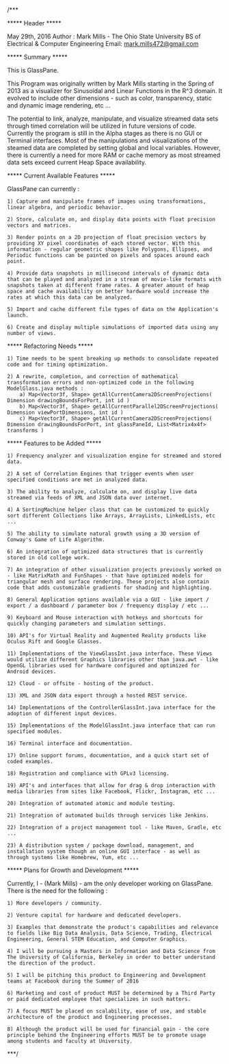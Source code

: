 
/***


***** Header *****

May 29th, 2016
Author : Mark Mills - The Ohio State University BS of Electrical & Computer Engineering
Email: mark.mills472@gmail.com


***** Summary *****

This is GlassPane.

This Program was originally written by Mark Mills starting in the Spring of 2013 as a visualizer for Sinusoidal and Linear Functions in the R^3 domain. It evolved to include other dimensions - such as color, transparency, static and dynamic image rendering, etc ...

The potential to link, analyze, manipulate, and visualize streamed data sets through timed correlation will be utilized in future versions of code. Currently the program is still in the Alpha stages as there is no GUI or Terminal interfaces. Most of the manipulations and visualizations of the steamed data are completed by setting global and local variables. However, there is currently a need for more RAM or cache memory as most streamed data sets exceed current Heap Space availability.

 
***** Current Available Features *****

GlassPane can currently :

    1) Capture and manipulate frames of images using transformations, linear algebra, and periodic behavior.

    2) Store, calculate on, and display data points with float precision vectors and matrices.

    3) Render points on a 2D projection of float precision vectors by providing XY pixel coordinates of each stored vector. With this information - regular geometric shapes like Polygons, Ellipses, and Periodic functions can be painted on pixels and spaces around each point.

    4) Provide data snapshots in millisecond intervals of dynamic data that can be played and analyzed in a stream of movie-like formats with snapshots taken at different frame rates. A greater amount of heap space and cache availability on better hardware would increase the rates at which this data can be analyzed.

    5) Import and cache different file types of data on the Application's launch.

    6) Create and display multiple simulations of imported data using any number of views.


***** Refactoring Needs *****

    1) Time needs to be spent breaking up methods to consolidate repeated code and for timing optimization.

    2) A rewrite, completion, and correction of mathematical transformation errors and non-optimized code in the following ModelGlass.java methods :
        a) Map<Vector3f, Shape> getAllCurrentCamera2DScreenProjections( Dimension drawingBoundsForPort, int id )
        b) Map<Vector3f, Shape> getAllCurrentParallel2DScreenProjections( Dimension viewPortDimensions, int id )
        c) Map<Vector3f, Shape> getAllCurrentCamera2DScreenProjections( Dimension drawingBoundsForPort, int glassPaneId, List<Matrix4x4f> transforms ) 
        

***** Features to be Added *****

    1) Frequency analyzer and visualization engine for streamed and stored data.

    2) A set of Correlation Engines that trigger events when user specified conditions are met in analyzed data.

    3) The ability to analyze, calculate on, and display live data streamed via feeds of XML and JSON data over internet.

    4) A SortingMachine helper class that can be customized to quickly sort different Collections like Arrays, ArrayLists, LinkedLists, etc ...

    5) The ability to simulate natural growth using a 3D version of Conway's Game of Life Algorithm. 

    6) An integration of optimized data structures that is currently stored in old college work.

    7) An integration of other visualization projects previously worked on - like MatrixMath and FunShapes - that have optimized models for triangular mesh and surface rendering. These projects also contain code that adds customizable gradients for shading and highlighting.

    8) General Application options available via a GUI - like import / export / a dashboard / parameter box / frequency display / etc ...

    9) Keyboard and Mouse interaction with hotkeys and shortcuts for quickly changing parameters and simulation settings.

    10) API's for Virtual Reality and Augmented Reality products like Oculus Rift and Google Glasses.

    11) Implementations of the ViewGlassInt.java interface. These Views would utilize different Graphics libraries other than java.awt - like OpenGL libraries used for hardware configured and optimized for Android devices.

    12) Cloud - or offsite - hosting of the product. 

    13) XML and JSON data export through a hosted REST service.

    14) Implementations of the ControllerGlassInt.java interface for the adoption of different input devices.

    15) Implementations of the ModelGlassInt.java interface that can run specified modules.

    16) Terminal interface and documentation.

    17) Online support forums, documentation, and a quick start set of coded examples.

    18) Registration and compliance with GPLv3 licensing.

    19) API's and interfaces that allow for drag & drop interaction with media libraries from sites like Facebook, Flickr, Instagram, etc ...

    20) Integration of automated atomic and module testing.

    21) Integration of automated builds through services like Jenkins.

    22) Integration of a project management tool - like Maven, Gradle, etc ...

    23) A distribution system / package download, management, and installation system though an online GUI interface - as well as through systems like Homebrew, Yum, etc ...


***** Plans for Growth and Development ***** 

Currently, I - (Mark Mills) - am the only developer working on GlassPane. There is the need for the following :

    1) More developers / community.

    2) Venture capital for hardware and dedicated developers.

    3) Examples that demonstrate the product's capabilities and relevance to fields like Big Data Analysis, Data Science, Trading, Electrical Engineering, General STEM Education, and Computer Graphics.

    4) I will be pursuing a Masters in Information and Data Science from The University of California, Berkeley in order to better understand the direction of the product.

    5) I will be pitching this product to Engineering and Development teams at Facebook during the Summer of 2016

    6) Marketing and cost of product MUST be determined by a Third Party or paid dedicated employee that specializes in such matters.

    7) A focus MUST be placed on scalability, ease of use, and stable architecture of the product and Engineering processes.

    8) Although the product will be used for financial gain - the core principle behind the Engineering efforts MUST be to promote usage among students and faculty at University.


***/

